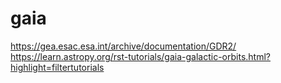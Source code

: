 # gaia
https://gea.esac.esa.int/archive/documentation/GDR2/
https://learn.astropy.org/rst-tutorials/gaia-galactic-orbits.html?highlight=filtertutorials
